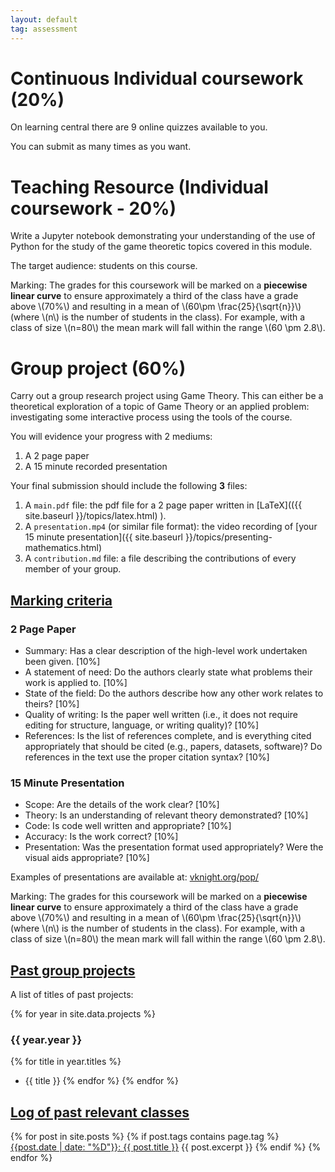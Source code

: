 ```yaml
---
layout: default
tag: assessment
---
```


# Continuous Individual coursework (20%)

On learning central there are 9 online quizzes available to you.

You can submit as many times as you want.

# Teaching Resource (Individual coursework - 20%)

Write a Jupyter notebook demonstrating your understanding of the use of Python
for the study of the game theoretic topics covered in this module.

The target audience: students on this course.

Marking: The grades for this coursework will be marked on a **piecewise linear
curve** to ensure approximately a third of the class have a grade above \\(70%\\) and resulting in a mean of \\(60\pm \frac{25}{\sqrt{n}}\\) (where \\(n\\) is the
number of students in the class). For example, with a
class of size \\(n=80\\) the mean mark will fall within the range \\(60 \pm 2.8\\).

# Group project (60%)

Carry out a group research project using Game Theory. This can either be a
theoretical exploration of a topic of Game Theory or an applied problem:
investigating some interactive process using the tools of the course.

You will evidence your progress with 2 mediums:

1. A 2 page paper
2. A 15 minute recorded presentation

Your final submission should include the following **3** files:

1. A `main.pdf` file: the pdf file for a 2 page paper written in [LaTeX](({{ site.baseurl }}/topics/latex.html)
   ).
2. A `presentation.mp4` (or similar file format): the video recording of [your 15 minute presentation]({{ site.baseurl }}/topics/presenting-mathematics.html)
3. A `contribution.md` file: a file describing the contributions of every member of your group.

## [Marking criteria](#marking-criteria)

### 2 Page Paper

- Summary: Has a clear description of the high-level work undertaken been given. [10%]
- A statement of need: Do the authors clearly state what problems their work is applied to. [10%]
- State of the field: Do the authors describe how any other work relates to theirs? [10%]
- Quality of writing: Is the paper well written (i.e., it does not require editing for structure, language, or writing quality)? [10%]
- References: Is the list of references complete, and is everything cited appropriately that should be cited (e.g., papers, datasets, software)? Do references in the text use the proper citation syntax? [10%]

### 15 Minute Presentation

- Scope: Are the details of the work clear? [10%]
- Theory: Is an understanding of relevant theory demonstrated? [10%]
- Code: Is code well written and appropriate? [10%]
- Accuracy: Is the work correct? [10%]
- Presentation: Was the presentation format used appropriately? Were the visual aids appropriate? [10%]

Examples of presentations are available at: [vknight.org/pop/](https://vknight.org/pop/)

Marking: The grades for this coursework will be marked on a **piecewise linear
curve** to ensure approximately a third of the class have a grade above \\(70%\\) and resulting in a mean of \\(60\pm \frac{25}{\sqrt{n}}\\) (where \\(n\\) is the
number of students in the class). For example, with a
class of size \\(n=80\\) the mean mark will fall within the range \\(60 \pm 2.8\\).

## [Past group projects](#past-group-projects)

A list of titles of past projects:

{% for year in site.data.projects %}

### {{ year.year }}

{% for title in year.titles %}

- {{ title }}
  {% endfor %}
  {% endfor %}

## [Log of past relevant classes](#log-of-past-relevant-classes)

{% for post in site.posts %}
{% if post.tags contains page.tag %}
[{{post.date | date: "%D"}}: {{ post.title }}]({{site.baseurl}}{{post.url}})
{{ post.excerpt }}
{% endif %}
{% endfor %}
